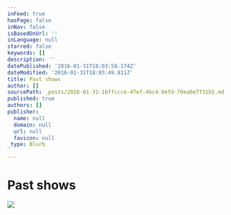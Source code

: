 ```yaml
---
inFeed: true
hasPage: false
inNav: false
isBasedOnUrl: ''
inLanguage: null
starred: false
keywords: []
description: ''
datePublished: '2016-01-31T18:03:58.174Z'
dateModified: '2016-01-31T18:03:49.811Z'
title: Past shows
author: []
sourcePath: _posts/2016-01-31-1bffccce-47ef-4bc4-8efd-70ea0e7f31b5.md
published: true
authors: []
publisher:
  name: null
  domain: null
  url: null
  favicon: null
_type: Blurb

---
```

# Past shows
![](https://s3-us-west-2.amazonaws.com/the-grid-img/p/06f79a7d398adf97cdc14c51eb32618969331561.jpg)